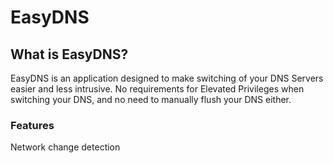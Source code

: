 # EasyDNS
## What is EasyDNS?
EasyDNS is an application designed to make switching of your DNS Servers easier and less intrusive.
No requirements for Elevated Privileges when switching your DNS, and no need to manually flush your DNS either.
### Features
Network change detection

<!--stackedit_data:
eyJoaXN0b3J5IjpbLTE4OTA4OTc3MjNdfQ==
-->